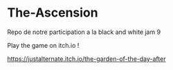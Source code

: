 # The-Ascension
Repo de notre participation a la black and white jam 9

Play the game on itch.io !

https://justalternate.itch.io/the-garden-of-the-day-after
